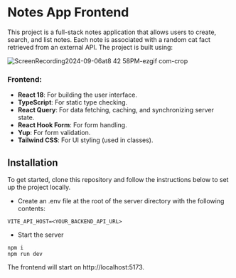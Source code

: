 # Notes App Frontend

This project is a full-stack notes application that allows users to create, search, and list notes. Each note is associated with a random cat fact retrieved from an external API. The project is built using:

![ScreenRecording2024-09-06at8 42 58PM-ezgif com-crop](https://github.com/user-attachments/assets/6aecb9dc-c06c-4f43-a9ee-9dbdf33476b6)

### Frontend:

- **React 18**: For building the user interface.
- **TypeScript**: For static type checking.
- **React Query**: For data fetching, caching, and synchronizing server state.
- **React Hook Form**: For form handling.
- **Yup**: For form validation.
- **Tailwind CSS**: For UI styling (used in classes).

## Installation

To get started, clone this repository and follow the instructions below to set up the project locally.

- Create an .env file at the root of the server directory with the following contents:

```
VITE_API_HOST=<YOUR_BACKEND_API_URL>
```

- Start the server

```
npm i
npm run dev
```

The frontend will start on http://localhost:5173.
